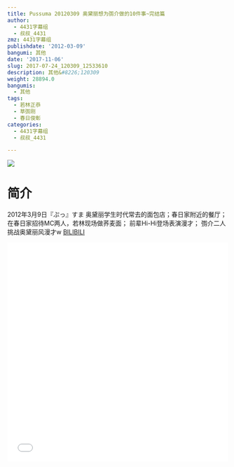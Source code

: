 ```yaml
---
title: Pussuma 20120309 奥黛丽想为彅介做的10件事~完结篇
author:
  - 4431字幕组
  - 叔叔_4431
zmz: 4431字幕组
publishdate: '2012-03-09'
bangumi: 其他
date: '2017-11-06'
slug: 2017-07-24_120309_12533610
description: 其他&#8226;120309
weight: 28894.0
bangumis:
  - 其他
tags:
  - 若林正恭
  - 草彅刚
  - 春日俊彰
categories:
  - 4431字幕组
  - 叔叔_4431

---
```

![](https://i.imgur.com/NRXQIPK.png)
# 简介  
2012年3月9日『ぷっ』すま
奥黛丽学生时代常去的面包店；春日家附近的餐厅；
在春日家招待MC两人，若林现场做荞麦面；
前辈Hi-Hi登场表演漫才；
彅介二人挑战奥黛丽风漫才w
  [BILIBILI](https://www.bilibili.com/video/av12533610/)

  <iframe src="//www.bilibili.com/blackboard/player.html?aid=12533610" width="100%" height="500" frameborder="0" allowfullscreen="allowfullscreen"></iframe>
